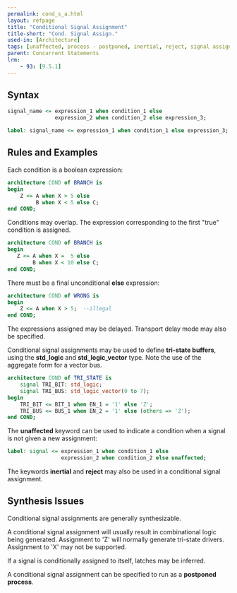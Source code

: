 ```yaml
---
permalink: cond_s_a.html
layout: refpage
title: "Conditional Signal Assignment"
title-short: "Cond. Signal Assign."
used-in: [Architecture]
tags: [unaffected, process - postponed, inertial, reject, signal assignment]
parent: Concurrent Statements
lrm:
    - 93: [9.5.1]
---
```


## Syntax

<!-- include the vhdl tag to highlight as vhdl -->
```vhdl
signal_name <= expression_1 when condition_1 else
               expression_2 when condition_2 else expression_3;
```

```vhdl
label: signal_name <= expression_1 when condition_1 else expression_3;
```

## Rules and Examples

Each condition is a boolean expression:
```vhdl
architecture COND of BRANCH is
begin
    Z <= A when X > 5 else
         B when X < 5 else C;
end COND;
```

Conditions may overlap. The expression corresponding to the first "true" condition is assigned.
```vhdl
architecture COND of BRANCH is
begin
   Z <= A when X =  5 else
        B when X < 10 else C;
end COND;
```

There must be a final unconditional __else__ expression:
```vhdl
architecture COND of WRONG is
begin
    Z <= A when X > 5;  --illegal
end COND;
```

The expressions assigned may be delayed. Transport delay mode may also be specified.

Conditional signal assignments may be used to define __tri-state buffers__, using the __std_logic__ and __std_logic_vector__ type. Note the use of the aggregate form for a vector bus.
```vhdl
architecture COND of TRI_STATE is
    signal TRI_BIT: std_logic;
    signal TRI_BUS: std_logic_vector(0 to 7);
begin
    TRI_BIT <= BIT_1 when EN_1 = '1' else 'Z';
    TRI_BUS <= BUS_1 when EN_2 = '1' else (others => 'Z');
end COND;
```

The __unaffected__ keyword can be used to indicate a condition when a signal is not given a new assignment:
```vhdl
label: signal <= expression_1 when condition_1 else
                 expression_2 when condition_2 else unaffected;
```

The keywords __inertial__ and __reject__ may also be used in a conditional signal assignment.

## Synthesis Issues

Conditional signal assignments are generally synthesizable.

A conditional signal assignment will usually result in combinational logic being generated. Assignment to 'Z' will normally generate tri-state drivers. Assignment to 'X' may not be supported.

If a signal is conditionally assigned to itself, latches may be inferred.

A conditional signal assignment can be specified to run as a __postponed process__.
